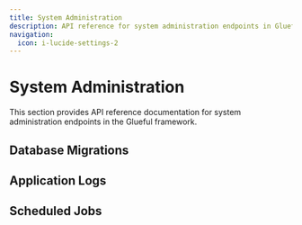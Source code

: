 ```yaml
---
title: System Administration
description: API reference for system administration endpoints in Glueful
navigation:
  icon: i-lucide-settings-2
---
```


# System Administration

This section provides API reference documentation for system administration endpoints in the Glueful framework.

## Database Migrations

## Application Logs

## Scheduled Jobs
